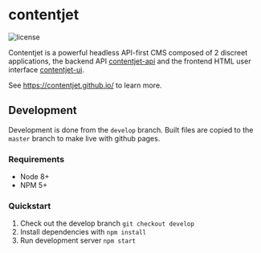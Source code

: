 # contentjet

![license](https://img.shields.io/github/license/mashape/apistatus.svg?style=flat-square)

Contentjet is a powerful headless API-first CMS composed of 2 discreet applications, the backend API [contentjet-api](https://github.com/contentjet/contentjet-api) and the frontend HTML user interface [contentjet-ui](https://github.com/contentjet/contentjet-ui).

See https://contentjet.github.io/ to learn more.

## Development
Development is done from the `develop` branch. Built files are copied to the `master` branch to make live with github pages.

### Requirements
* Node 8+
* NPM 5+

### Quickstart
1. Check out the develop branch `git checkout develop`
2. Install dependencies with `npm install`
3. Run development server `npm start`

